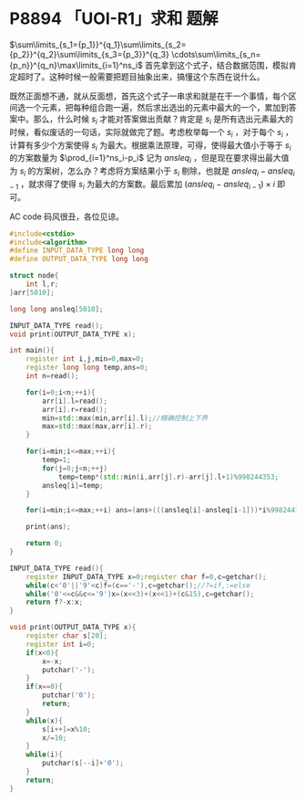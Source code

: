 # P8894 「UOI-R1」求和 题解

$\sum\limits_{s_1={p_1}}^{q_1}\sum\limits_{s_2={p_2}}^{q_2}\sum\limits_{s_3={p_3}}^{q_3} \cdots\sum\limits_{s_n={p_n}}^{q_n}\max\limits_{i=1}^ns_i$ 首先拿到这个式子，结合数据范围，模拟肯定超时了。这种时候一般需要把题目抽象出来，搞懂这个东西在说什么。

既然正面想不通，就从反面想，首先这个式子一串求和就是在干一个事情，每个区间选一个元素，把每种组合跑一遍，然后求出选出的元素中最大的一个，累加到答案中。那么，什么时候 $s_i$ 才能对答案做出贡献？肯定是 $s_i$ 是所有选出元素最大的时候，看似废话的一句话，实际就做完了题。考虑枚举每一个 $s_i$ ，对于每个 $s_i$ ，计算有多少个方案使得 $s_i$ 为最大。根据乘法原理，可得，使得最大值小于等于 $s_i$ 的方案数量为 $\prod_{i=1}^ns_i-p_i$ 记为 $ansleq_i$ ，但是现在要求得出最大值为 $s_i$ 的方案树，怎么办？考虑将方案结果小于 $s_i$ 剔除，也就是 $ansleq_i-ansleq_{i-1}$ ，就求得了使得 $s_i$ 为最大的方案数。最后累加 $\left(ansleq_i-ansleq_{i-1}\right)\times i$ 即可。

AC code 码风很丑，各位见谅。

```cpp
#include<cstdio>
#include<algorithm>
#define INPUT_DATA_TYPE long long
#define OUTPUT_DATA_TYPE long long

struct node{
    int l,r;
}arr[5010];

long long ansleq[5010];

INPUT_DATA_TYPE read();
void print(OUTPUT_DATA_TYPE x);

int main(){
    register int i,j,min=0,max=0;
    register long long temp,ans=0;
    int n=read();

    for(i=0;i<n;++i){
        arr[i].l=read();
        arr[i].r=read();
        min=std::max(min,arr[i].l);//精确控制上下界
        max=std::max(max,arr[i].r);
    }

    for(i=min;i<=max;++i){
        temp=1;
        for(j=0;j<n;++j)
            temp=temp*(std::min(i,arr[j].r)-arr[j].l+1)%998244353;
        ansleq[i]=temp;
    }

    for(i=min;i<=max;++i) ans=(ans+(((ansleq[i]-ansleq[i-1]))*i%998244353)+998244353)%998244353;//注意ansleq[i]-ansleq[i-1]可能为负数

    print(ans);

    return 0;
}

INPUT_DATA_TYPE read(){
    register INPUT_DATA_TYPE x=0;register char f=0,c=getchar();
    while(c<'0'||'9'<c)f=(c=='-'),c=getchar();//?=if,:=else
    while('0'<=c&&c<='9')x=(x<<3)+(x<<1)+(c&15),c=getchar();
    return f?-x:x;
}

void print(OUTPUT_DATA_TYPE x){
    register char s[20];
    register int i=0;
    if(x<0){
        x=-x;
        putchar('-');
    }
    if(x==0){
        putchar('0');
        return;
    }
    while(x){
        s[i++]=x%10;
        x/=10;
    }
    while(i){
        putchar(s[--i]+'0');
    }
    return;
}
```